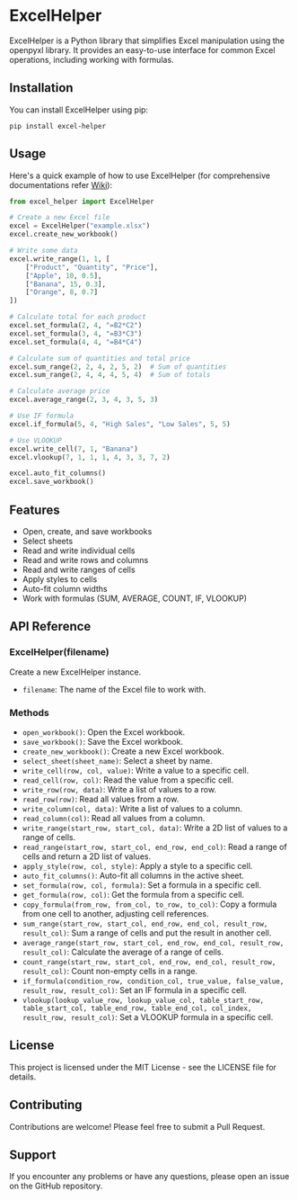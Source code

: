 # ExcelHelper

ExcelHelper is a Python library that simplifies Excel manipulation using the openpyxl library. It provides an easy-to-use interface for common Excel operations, including working with formulas.

## Installation

You can install ExcelHelper using pip:

```
pip install excel-helper
```

## Usage

Here's a quick example of how to use ExcelHelper (for comprehensive documentations refer [Wiki](https://github.com/rahulgurujala/excel-helper/wiki)):

```python
from excel_helper import ExcelHelper

# Create a new Excel file
excel = ExcelHelper("example.xlsx")
excel.create_new_workbook()

# Write some data
excel.write_range(1, 1, [
    ["Product", "Quantity", "Price"],
    ["Apple", 10, 0.5],
    ["Banana", 15, 0.3],
    ["Orange", 8, 0.7]
])

# Calculate total for each product
excel.set_formula(2, 4, "=B2*C2")
excel.set_formula(3, 4, "=B3*C3")
excel.set_formula(4, 4, "=B4*C4")

# Calculate sum of quantities and total price
excel.sum_range(2, 2, 4, 2, 5, 2)  # Sum of quantities
excel.sum_range(2, 4, 4, 4, 5, 4)  # Sum of totals

# Calculate average price
excel.average_range(2, 3, 4, 3, 5, 3)

# Use IF formula
excel.if_formula(5, 4, "High Sales", "Low Sales", 5, 5)

# Use VLOOKUP
excel.write_cell(7, 1, "Banana")
excel.vlookup(7, 1, 1, 1, 4, 3, 3, 7, 2)

excel.auto_fit_columns()
excel.save_workbook()
```

## Features

- Open, create, and save workbooks
- Select sheets
- Read and write individual cells
- Read and write rows and columns
- Read and write ranges of cells
- Apply styles to cells
- Auto-fit column widths
- Work with formulas (SUM, AVERAGE, COUNT, IF, VLOOKUP)

## API Reference

### ExcelHelper(filename)

Create a new ExcelHelper instance.

- `filename`: The name of the Excel file to work with.

### Methods

- `open_workbook()`: Open the Excel workbook.
- `save_workbook()`: Save the Excel workbook.
- `create_new_workbook()`: Create a new Excel workbook.
- `select_sheet(sheet_name)`: Select a sheet by name.
- `write_cell(row, col, value)`: Write a value to a specific cell.
- `read_cell(row, col)`: Read the value from a specific cell.
- `write_row(row, data)`: Write a list of values to a row.
- `read_row(row)`: Read all values from a row.
- `write_column(col, data)`: Write a list of values to a column.
- `read_column(col)`: Read all values from a column.
- `write_range(start_row, start_col, data)`: Write a 2D list of values to a range of cells.
- `read_range(start_row, start_col, end_row, end_col)`: Read a range of cells and return a 2D list of values.
- `apply_style(row, col, style)`: Apply a style to a specific cell.
- `auto_fit_columns()`: Auto-fit all columns in the active sheet.
- `set_formula(row, col, formula)`: Set a formula in a specific cell.
- `get_formula(row, col)`: Get the formula from a specific cell.
- `copy_formula(from_row, from_col, to_row, to_col)`: Copy a formula from one cell to another, adjusting cell references.
- `sum_range(start_row, start_col, end_row, end_col, result_row, result_col)`: Sum a range of cells and put the result in another cell.
- `average_range(start_row, start_col, end_row, end_col, result_row, result_col)`: Calculate the average of a range of cells.
- `count_range(start_row, start_col, end_row, end_col, result_row, result_col)`: Count non-empty cells in a range.
- `if_formula(condition_row, condition_col, true_value, false_value, result_row, result_col)`: Set an IF formula in a specific cell.
- `vlookup(lookup_value_row, lookup_value_col, table_start_row, table_start_col, table_end_row, table_end_col, col_index, result_row, result_col)`: Set a VLOOKUP formula in a specific cell.

## License

This project is licensed under the MIT License - see the LICENSE file for details.

## Contributing

Contributions are welcome! Please feel free to submit a Pull Request.

## Support

If you encounter any problems or have any questions, please open an issue on the GitHub repository.

